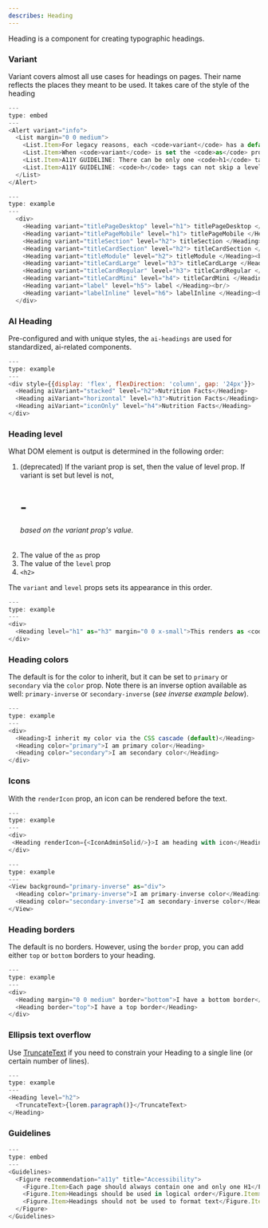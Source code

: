 ```yaml
---
describes: Heading
---
```


Heading is a component for creating typographic headings.

### Variant

Variant covers almost all use cases for headings on pages. Their name reflects the places they meant to be used. It takes care of the style of the heading

```js
---
type: embed
---
<Alert variant="info">
  <List margin="0 0 medium">
    <List.Item>For legacy reasons, each <code>variant</code> has a default <code>level</code> set. This is not the recommended way and will be removed in a later major release. Please always specify the <code>level</code>!</List.Item>
    <List.Item>When <code>variant</code> is set the <code>as</code> prop is ignored</List.Item>
    <List.Item>A11Y GUIDELINE: There can be only one <code>h1</code> tag in a page</List.Item>
    <List.Item>A11Y GUIDELINE: <code>h</code> tags can not skip a level, so for example an <code>h1</code> followed by an <code>h3</code> not allowed</List.Item>
  </List>
</Alert>
```

```js
---
type: example
---
  <div>
    <Heading variant="titlePageDesktop" level="h1"> titlePageDesktop </Heading><br/>
    <Heading variant="titlePageMobile" level="h1"> titlePageMobile </Heading><br/>
    <Heading variant="titleSection" level="h2"> titleSection </Heading><br/>
    <Heading variant="titleCardSection" level="h2"> titleCardSection </Heading><br/>
    <Heading variant="titleModule" level="h2"> titleModule </Heading><br/>
    <Heading variant="titleCardLarge" level="h3"> titleCardLarge </Heading><br/>
    <Heading variant="titleCardRegular" level="h3"> titleCardRegular </Heading><br/>
    <Heading variant="titleCardMini" level="h4"> titleCardMini </Heading><br/>
    <Heading variant="label" level="h5"> label </Heading><br/>
    <Heading variant="labelInline" level="h6"> labelInline </Heading><br/>
  </div>
```

### AI Heading

Pre-configured and with unique styles, the `ai-headings` are used for standardized, ai-related components.

```js
---
type: example
---
<div style={{display: 'flex', flexDirection: 'column', gap: '24px'}}>
  <Heading aiVariant="stacked" level="h2">Nutrition Facts</Heading>
  <Heading aiVariant="horizontal" level="h3">Nutrition Facts</Heading>
  <Heading aiVariant="iconOnly" level="h4">Nutrition Facts</Heading>
</div>
```

### Heading level

What DOM element is output is determined in the following order:

1. (deprecated) If the variant prop is set, then the value of level prop. If variant is set but level is not, <h1>-<h6> based on the variant prop's value.
2. The value of the `as` prop
3. The value of the `level` prop
4. `<h2>`

The `variant` and `level` props sets its appearance in this order.

```js
---
type: example
---
<div>
  <Heading level="h1" as="h3" margin="0 0 x-small">This renders as <code>&lt;h3&gt;</code></Heading>
</div>
```

### Heading colors

The default is for the color to inherit, but it can be set to `primary` or `secondary` via the `color` prop. Note there is an inverse option available as well: `primary-inverse` or `secondary-inverse` (_see inverse example below_).

```js
---
type: example
---
<div>
  <Heading>I inherit my color via the CSS cascade (default)</Heading>
  <Heading color="primary">I am primary color</Heading>
  <Heading color="secondary">I am secondary color</Heading>
</div>
```

### Icons

With the `renderIcon` prop, an icon can be rendered before the text.

```js
---
type: example
---
<div>
 <Heading renderIcon={<IconAdminSolid/>}>I am heading with icon</Heading>
</div>
```

```js
---
type: example
---
<View background="primary-inverse" as="div">
  <Heading color="primary-inverse">I am primary-inverse color</Heading>
  <Heading color="secondary-inverse">I am secondary-inverse color</Heading>
</View>
```

### Heading borders

The default is no borders. However, using the `border` prop, you can
add either `top` or `bottom` borders to your heading.

```js
---
type: example
---
<div>
  <Heading margin="0 0 medium" border="bottom">I have a bottom border</Heading>
  <Heading border="top">I have a top border</Heading>
</div>
```

### Ellipsis text overflow

Use [TruncateText](#TruncateText) if you need to constrain your
Heading to a single line (or certain number of lines).

```js
---
type: example
---
<Heading level="h2">
  <TruncateText>{lorem.paragraph()}</TruncateText>
</Heading>
```

### Guidelines

```js
---
type: embed
---
<Guidelines>
  <Figure recommendation="a11y" title="Accessibility">
    <Figure.Item>Each page should always contain one and only one H1</Figure.Item>
    <Figure.Item>Headings should be used in logical order</Figure.Item>
    <Figure.Item>Headings should not be used to format text</Figure.Item>
  </Figure>
</Guidelines>
```

